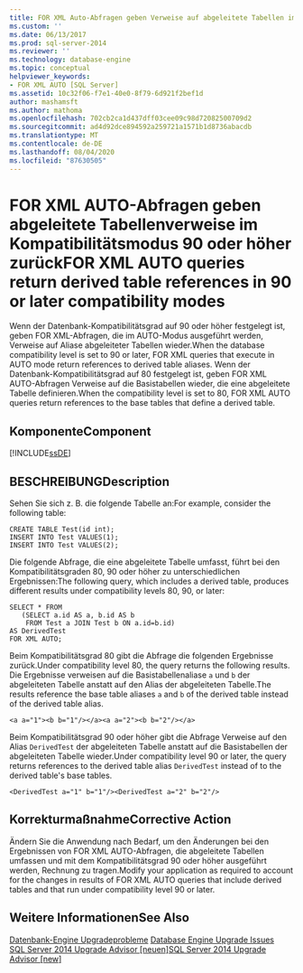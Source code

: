 ```yaml
---
title: FOR XML Auto-Abfragen geben Verweise auf abgeleitete Tabellen im Kompatibilitätsmodus 90 oder höher zurück. Microsoft-Dokumentation
ms.custom: ''
ms.date: 06/13/2017
ms.prod: sql-server-2014
ms.reviewer: ''
ms.technology: database-engine
ms.topic: conceptual
helpviewer_keywords:
- FOR XML AUTO [SQL Server]
ms.assetid: 10c32f06-f7e1-40e0-8f79-6d921f2bef1d
author: mashamsft
ms.author: mathoma
ms.openlocfilehash: 702cb2ca1d437dff03cee09c98d72082500709d2
ms.sourcegitcommit: ad4d92dce894592a259721a1571b1d8736abacdb
ms.translationtype: MT
ms.contentlocale: de-DE
ms.lasthandoff: 08/04/2020
ms.locfileid: "87630505"
---
```

# <a name="for-xml-auto-queries-return-derived-table-references-in-90-or-later-compatibility-modes"></a><span data-ttu-id="d5ec1-102">FOR XML AUTO-Abfragen geben abgeleitete Tabellenverweise im Kompatibilitätsmodus 90 oder höher zurück</span><span class="sxs-lookup"><span data-stu-id="d5ec1-102">FOR XML AUTO queries return derived table references in 90 or later compatibility modes</span></span>
  <span data-ttu-id="d5ec1-103">Wenn der Datenbank-Kompatibilitätsgrad auf 90 oder höher festgelegt ist, geben FOR XML-Abfragen, die im AUTO-Modus ausgeführt werden, Verweise auf Aliase abgeleiteter Tabellen wieder.</span><span class="sxs-lookup"><span data-stu-id="d5ec1-103">When the database compatibility level is set to 90 or later, FOR XML queries that execute in AUTO mode return references to derived table aliases.</span></span> <span data-ttu-id="d5ec1-104">Wenn der Datenbank-Kompatibilitätsgrad auf 80 festgelegt ist, geben FOR XML AUTO-Abfragen Verweise auf die Basistabellen wieder, die eine abgeleitete Tabelle definieren.</span><span class="sxs-lookup"><span data-stu-id="d5ec1-104">When the compatibility level is set to 80, FOR XML AUTO queries return references to the base tables that define a derived table.</span></span>  
  
## <a name="component"></a><span data-ttu-id="d5ec1-105">Komponente</span><span class="sxs-lookup"><span data-stu-id="d5ec1-105">Component</span></span>  
 [!INCLUDE[ssDE](../../includes/ssde-md.md)]  
  
## <a name="description"></a><span data-ttu-id="d5ec1-106">BESCHREIBUNG</span><span class="sxs-lookup"><span data-stu-id="d5ec1-106">Description</span></span>  
 <span data-ttu-id="d5ec1-107">Sehen Sie sich z. B. die folgende Tabelle an:</span><span class="sxs-lookup"><span data-stu-id="d5ec1-107">For example, consider the following table:</span></span>  
  
```  
CREATE TABLE Test(id int);  
INSERT INTO Test VALUES(1);  
INSERT INTO Test VALUES(2);  
```  
  
 <span data-ttu-id="d5ec1-108">Die folgende Abfrage, die eine abgeleitete Tabelle umfasst, führt bei den Kompatibilitätsgraden 80, 90 oder höher zu unterschiedlichen Ergebnissen:</span><span class="sxs-lookup"><span data-stu-id="d5ec1-108">The following query, which includes a derived table, produces different results under compatibility levels 80, 90, or later:</span></span>  
  
```  
SELECT * FROM   
   (SELECT a.id AS a, b.id AS b   
    FROM Test a JOIN Test b ON a.id=b.id)  
AS DerivedTest   
FOR XML AUTO;  
```  
  
 <span data-ttu-id="d5ec1-109">Beim Kompatibilitätsgrad 80 gibt die Abfrage die folgenden Ergebnisse zurück.</span><span class="sxs-lookup"><span data-stu-id="d5ec1-109">Under compatibility level 80, the query returns the following results.</span></span> <span data-ttu-id="d5ec1-110">Die Ergebnisse verweisen auf die Basistabellenaliase `a` und `b` der abgeleiteten Tabelle anstatt auf den Alias der abgeleiteten Tabelle.</span><span class="sxs-lookup"><span data-stu-id="d5ec1-110">The results reference the base table aliases `a` and `b` of the derived table instead of the derived table alias.</span></span>  
  
```  
<a a="1"><b b="1"/></a><a a="2"><b b="2"/></a>  
```  
  
 <span data-ttu-id="d5ec1-111">Beim Kompatibilitätsgrad 90 oder höher gibt die Abfrage Verweise auf den Alias `DerivedTest` der abgeleiteten Tabelle anstatt auf die Basistabellen der abgeleiteten Tabelle wieder.</span><span class="sxs-lookup"><span data-stu-id="d5ec1-111">Under compatibility level 90 or later, the query returns references to the derived table alias `DerivedTest` instead of to the derived table's base tables.</span></span>  
  
```  
<DerivedTest a="1" b="1"/><DerivedTest a="2" b="2"/>  
```  
  
## <a name="corrective-action"></a><span data-ttu-id="d5ec1-112">Korrekturmaßnahme</span><span class="sxs-lookup"><span data-stu-id="d5ec1-112">Corrective Action</span></span>  
 <span data-ttu-id="d5ec1-113">Ändern Sie die Anwendung nach Bedarf, um den Änderungen bei den Ergebnissen von FOR XML AUTO-Abfragen, die abgeleitete Tabellen umfassen und mit dem Kompatibilitätsgrad 90 oder höher ausgeführt werden, Rechnung zu tragen.</span><span class="sxs-lookup"><span data-stu-id="d5ec1-113">Modify your application as required to account for the changes in results of FOR XML AUTO queries that include derived tables and that run under compatibility level 90 or later.</span></span>  
  
## <a name="see-also"></a><span data-ttu-id="d5ec1-114">Weitere Informationen</span><span class="sxs-lookup"><span data-stu-id="d5ec1-114">See Also</span></span>  
 <span data-ttu-id="d5ec1-115">[Datenbank-Engine Upgradeprobleme](../../../2014/sql-server/install/database-engine-upgrade-issues.md) </span><span class="sxs-lookup"><span data-stu-id="d5ec1-115">[Database Engine Upgrade Issues](../../../2014/sql-server/install/database-engine-upgrade-issues.md) </span></span>  
 [<span data-ttu-id="d5ec1-116">SQL Server 2014 Upgrade Advisor &#91;neuen&#93;</span><span class="sxs-lookup"><span data-stu-id="d5ec1-116">SQL Server 2014 Upgrade Advisor &#91;new&#93;</span></span>](sql-server-2014-upgrade-advisor.md)  
  
  
